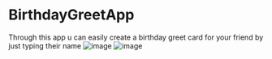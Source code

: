 # BirthdayGreetApp
Through this app u can easily create a birthday greet card for your friend by just typing their name
![image](https://user-images.githubusercontent.com/75119694/130669881-f1c39efe-0351-4194-95a1-47fc6d52dcba.png)
![image](https://user-images.githubusercontent.com/75119694/130669943-cd976917-72e7-473c-98b2-7f0a2d786501.png)

